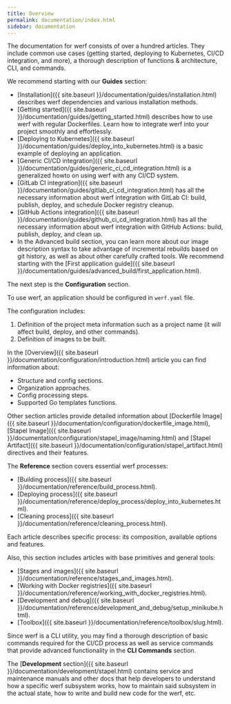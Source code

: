 ```yaml
---
title: Overview
permalink: documentation/index.html
sidebar: documentation
---
```


The documentation for werf consists of over a hundred articles. They include common use cases (getting started, deploying to Kubernetes, CI/CD integration, and more), a thorough description of functions & architecture, CLI, and commands.

We recommend starting with our **Guides** section:

- [Installation]({{ site.baseurl }}/documentation/guides/installation.html) describes werf dependencies and various installation methods.
- [Getting started]({{ site.baseurl }}/documentation/guides/getting_started.html) describes how to use werf with regular Dockerfiles. Learn how to integrate werf into your project smoothly and effortlessly.
- [Deploying to Kubernetes]({{ site.baseurl }}/documentation/guides/deploy_into_kubernetes.html) is a basic example of deploying an application.
- [Generic CI/CD integration]({{ site.baseurl }}/documentation/guides/generic_ci_cd_integration.html) is a generalized howto on using werf with any CI/CD system.
- [GitLab CI integration]({{ site.baseurl }}/documentation/guides/gitlab_ci_cd_integration.html) has all the necessary information about werf integration with GitLab CI: build, publish, deploy, and schedule Docker registry cleanup.
- [GitHub Actions integration]({{ site.baseurl }}/documentation/guides/github_ci_cd_integration.html) has all the necessary information about werf integration with GitHub Actions: build, publish, deploy, and clean up.
- In the Advanced build section, you can learn more about our image description syntax to take advantage of incremental rebuilds based on git history, as well as about other carefully crafted tools. We recommend starting with the [First application guide]({{ site.baseurl }}/documentation/guides/advanced_build/first_application.html).

The next step is the **Configuration** section.

To use werf, an application should be configured in `werf.yaml` file.

The configuration includes:

1. Definition of the project meta information such as a project name (it will affect build, deploy, and other commands).
2. Definition of images to be built.

In the [Overview]({{ site.baseurl }}/documentation/configuration/introduction.html) article you can find information about:

* Structure and config sections.
* Organization approaches.
* Config processing steps.
* Supported Go templates functions.

Other section articles provide detailed information about [Dockerfile Image]({{ site.baseurl }}/documentation/configuration/dockerfile_image.html), [Stapel Image]({{ site.baseurl }}/documentation/configuration/stapel_image/naming.html) and [Stapel Artifact]({{ site.baseurl }}/documentation/configuration/stapel_artifact.html) directives and their features.

The **Reference** section covers essential werf processes:

* [Building process]({{ site.baseurl }}/documentation/reference/build_process.html).
* [Deploying process]({{ site.baseurl }}/documentation/reference/deploy_process/deploy_into_kubernetes.html).
* [Cleaning process]({{ site.baseurl }}/documentation/reference/cleaning_process.html).

Each article describes specific process: its composition, available options and features.

Also, this section includes articles with base primitives and general tools:

* [Stages and images]({{ site.baseurl }}/documentation/reference/stages_and_images.html).
* [Working with Docker registries]({{ site.baseurl }}/documentation/reference/working_with_docker_registries.html).
* [Development and debug]({{ site.baseurl }}/documentation/reference/development_and_debug/setup_minikube.html).
* [Toolbox]({{ site.baseurl }}/documentation/reference/toolbox/slug.html).

Since werf is a CLI utility, you may find a thorough description of basic commands required for the CI/CD process as well as service commands that provide advanced functionality in the **CLI Commands** section.

The [**Development** section]({{ site.baseurl }}/documentation/development/stapel.html) contains service and maintenance manuals and other docs that help developers to understand how a specific werf subsystem works, how to maintain said subsystem in the actual state, how to write and build new code for the werf, etc.
